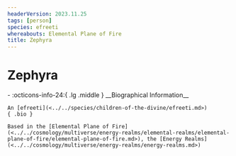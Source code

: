 ```yaml
---
headerVersion: 2023.11.25
tags: [person]
species: efreeti
whereabouts: Elemental Plane of Fire
title: Zephyra
---
```

# Zephyra
<div class="grid cards ext-narrow-margin ext-one-column" markdown>
- :octicons-info-24:{ .lg .middle } __Biographical Information__

    An [efreeti](<../../species/children-of-the-divine/efreeti.md>)  
    { .bio }

    Based in the [Elemental Plane of Fire](<../../cosmology/multiverse/energy-realms/elemental-realms/elemental-plane-of-fire/elemental-plane-of-fire.md>), the [Energy Realms](<../../cosmology/multiverse/energy-realms/energy-realms.md>)
</div>




